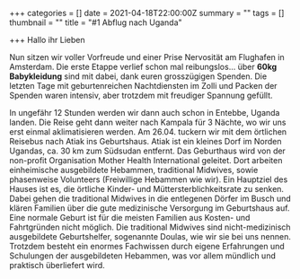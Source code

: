 +++
categories = []
date = 2021-04-18T22:00:00Z
summary = ""
tags = []
thumbnail = ""
title = "#1 Abflug nach Uganda"

+++
Hallo ihr Lieben

Nun sitzen wir voller Vorfreude und einer Prise Nervosität am Flughafen in Amsterdam. Die erste Etappe verlief schon mal reibungslos... über **60kg Babykleidung** sind mit dabei, dank euren grosszügigen Spenden. Die letzten Tage mit geburtenreichen Nachtdiensten im Zolli und Packen der Spenden waren intensiv, aber trotzdem mit freudiger Spannung gefüllt.

In ungefähr 12 Stunden werden wir dann auch schon in Entebbe, Uganda landen. Die Reise geht dann weiter nach Kampala für 3 Nächte, wo wir uns erst einmal aklimatisieren werden. Am 26.04. tuckern wir mit dem örtlichen Reisebus nach Atiak ins Geburtshaus. Atiak ist ein kleines Dorf im Norden Ugandas, ca. 30 km zum Südsudan entfernt. Das Geburthaus wird von der non-profit Organisation Mother Health International geleitet. Dort arbeiten einheimische ausgebildete Hebammen, traditional Midwives, sowie phasenweise Volunteers (Freiwillige Hebammen wie wir). Ein Hauptziel des Hauses ist es, die örtliche Kinder- und Müttersterblichkeitsrate zu senken. Dabei gehen die traditional Midwives in die entlegenen Dörfer im Busch und klären Familien über die gute medizinische Versorgung im Geburtshaus auf. Eine normale Geburt ist für die meisten Familien aus Kosten- und Fahrtgründen nicht möglich. Die traditional Midwives sind nicht-medizinisch ausgebildete Geburtshelfer, sogenannte Doulas, wie wir sie bei uns nennen. Trotzdem besteht ein enormes Fachwissen durch eigene Erfahrungen und Schulungen der ausgebildeten Hebammen, was vor allem mündlich und praktisch überliefert wird. 